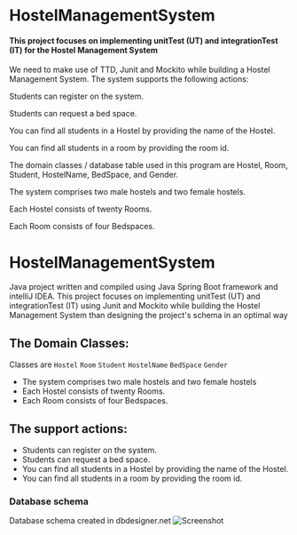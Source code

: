 # HostelManagementSystem
#### This project focuses on implementing unitTest (UT) and integrationTest (IT) for the Hostel Management System
We need to make use of TTD, Junit and Mockito while building a Hostel Management System. The system supports the following actions:

Students can register on the system.

Students can request a bed space.

You can find all students in a Hostel by providing the name of the Hostel.

You can find all students in a room by providing the room id.

The domain classes / database table used in this program are Hostel, Room, Student, HostelName, BedSpace, and Gender.

The system comprises two male hostels and two female hostels.

Each Hostel consists of twenty Rooms.

Each Room consists of four Bedspaces.

# HostelManagementSystem
Java project written and compiled using Java Spring Boot framework and intelliJ IDEA.
This project focuses on implementing unitTest (UT) and integrationTest (IT) using Junit and Mockito while building the Hostel Management System than designing the project's schema in an optimal way
## The Domain Classes:
Classes are `Hostel` `Room` `Student` `HostelName` `BedSpace` `Gender`
- The system comprises two male hostels and two female hostels
- Each Hostel consists of twenty Rooms.
- Each Room consists of four Bedspaces.

## The support actions:
- Students can register on the system.
- Students can request a bed space.
- You can find all students in a Hostel by providing the name of the Hostel.
- You can find all students in a room by providing the room id.

### Database schema
Database schema created in dbdesigner.net ![Screenshot](https://1drv.ms/u/s!AsXMWYarxfbIavaydrrAQT57tpk?e=GZmPpS)
